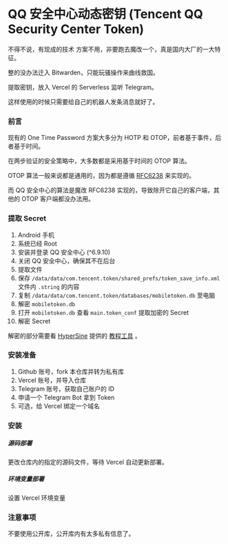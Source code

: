 # QQ 安全中心动态密钥 (Tencent QQ Security Center Token)

不得不说，有现成的技术 方案不用，非要跑去魔改一个，真是国内大厂的一大特征。

整的没办法迁入 Bitwarden，只能玩骚操作来曲线救国。

提取密钥，放入 Vercel 的 Serverless 监听 Telegram。

这样使用的时候只需要给自己的机器人发条消息就好了。

### 前言

现有的 One Time Password 方案大多分为 HOTP 和 OTOP，前者基于事件，后者基于时间。

在两步验证的安全策略中，大多数都是采用基于时间的 OTOP 算法。

OTOP 算法一般来说都是通用的，因为都是遵循 [RFC6238](https://tools.ietf.org/html/rfc6238) 来实现的。

而 QQ 安全中心的算法是魔改 RFC6238 实现的，导致除开它自己的客户端，其他的 OTOP 客户端都没办法用。

### 提取 Secret
1. Android 手机
2. 系统已经 Root
3. 安装并登录 QQ 安全中心 (^6.9.10)
4. 关闭 QQ 安全中心，确保其不在后台
5. 提取文件
  1. 保存 `/data/data/com.tencent.token/shared_prefs/token_save_info.xml` 文件内 `.string` 的内容
  2. 复制 `/data/data/com.tencent.token/databases/mobiletoken.db` 至电脑
6. 解密 `mobiletoken.db`
7. 打开 `mobiletoken.db` 查看 `main.token_conf` 提取加密的 Secret 
8. 解密 Secret

解密的部分需要看 [HyperSine](https://github.com/HyperSine) 提供的 [教程工具](https://github.com/Aoang/forensic-qqtoken#2-%E5%A6%82%E4%BD%95%E8%8E%B7%E5%8F%96secret) 。

### 安装准备
1. Github 账号，fork 本仓库并转为私有库
2. Vercel 账号，并导入仓库
3. Telegram 账号，获取自己账户的 ID
4. 申请一个 Telegram Bot 拿到 Token
5. 可选，给 Vercel 绑定一个域名

### 安装

##### 源码部署
更改仓库内的指定的源码文件，等待 Vercel 自动更新部署。

##### 环境变量部署

设置 Vercel 环境变量


### 注意事项
不要使用公开库，公开库内有太多私有信息了。



























